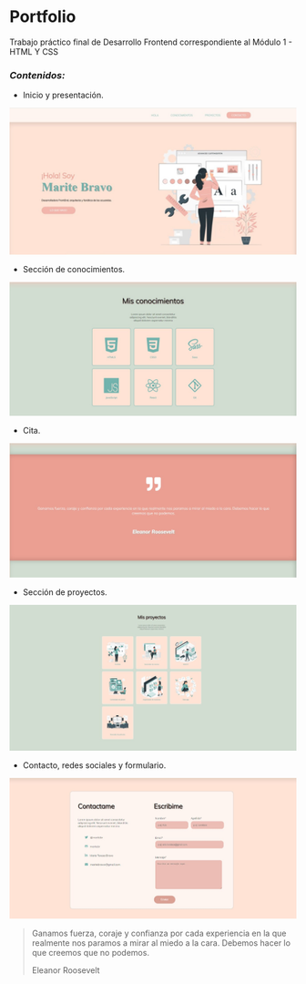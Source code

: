 # **Portfolio**
Trabajo práctico final de Desarrollo Frontend correspondiente al Módulo 1 - HTML Y CSS 

### *Contenidos:*

-    Inicio y presentación.

![Portada](https://github.com/maritebr/Portfolio/blob/main/imagenes/imagenpresentacion.jpg)

-    Sección de conocimientos.

![Conocimientos](https://github.com/maritebr/Portfolio/blob/main/imagenes/conocimientosimg.jpg)

-    Cita.

![Cita](https://github.com/maritebr/Portfolio/blob/main/imagenes/citaimg.jpg)

-    Sección de proyectos.

![Proyectos](https://github.com/maritebr/Portfolio/blob/main/imagenes/proyectosimg.jpg)

-    Contacto, redes sociales y formulario.

![Contacto y formulario](https://github.com/maritebr/Portfolio/blob/main/imagenes/formularioimg.jpg)



  >Ganamos fuerza, coraje y confianza por cada experiencia en la que realmente nos paramos a mirar al miedo a la cara. Debemos hacer lo que creemos que no podemos.
>
>Eleanor Roosevelt <blockquote>
